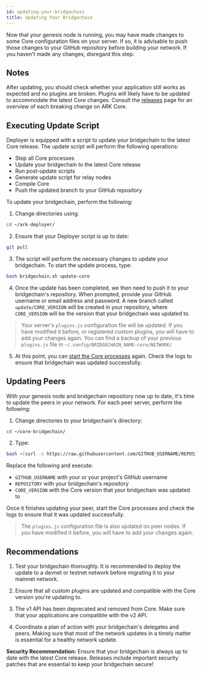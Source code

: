 ```yaml
---
id: updating-your-bridgechain
title: Updating Your Bridgechain
---
```


Now that your genesis node is running, you may have made changes to some Core configuration files on your server. If so, it is advisable to push those changes to your GitHub repository before building your network. If you haven't made any changes, disregard this step.

## Notes

After updating, you should check whether your application still works as expected and no plugins are broken. Plugins will likely have to be updated to accommodate the latest Core changes. Consult the [releases](https://docs.ark.io/releases/) page for an overview of each breaking change on ARK Core.

## Executing Update Script

Deployer is equipped with a script to update your bridgechain to the latest Core release. The update script will perform the following operations:

* Stop all Core processes
* Update your bridgechain to the latest Core release
* Run post-update scripts
* Generate update script for relay nodes
* Compile Core
* Push the updated branch to your GitHub repository

To update your bridgechain, perform the following:

1. Change directories using:

```sh
cd ~/ark-deployer/
```

2. Ensure that your Deployer script is up to date:

```sh
git pull
```

3. The script will perform the necessary changes to update your bridgechain. To start the update process, type:

```sh
bash bridgechain.sh update-core
```

4. Once the update has been completed, we then need to push it to your bridgechain's repository. When prompted, provide your GitHub username or email address and password. A new branch called `update/CORE_VERSION` will be created in your repository, where `CORE_VERSION` will be the version that your bridgechain was updated to.


>Your server's `plugins.js` configuration file will be updated. If you have modified it before, or registered custom plugins, you will have to add your changes again. You can find a backup of your previous `plugins.js` file in `~/.config/BRIDGECHAIN_NAME-core/NETWORK/`

5. At this point, you can [start the Core processes](deploy/running-and-managing-core-processes.md) again. Check the logs to ensure that bridgechain was updated successfully.

## Updating Peers

With your genesis node and bridgechain repository now up to date, it's time to update the peers in your network. For each peer server, perform the following:

1. Change directories to your bridgechain's directory:
```sh
cd ~/core-bridgechain/
```

2. Type:

```sh
bash <(curl -s https://raw.githubusercontent.com/GITHUB_USERNAME/REPOSITORY/update/CORE_VERSION/upgrade/CORE_VERSION/update.sh)
```

Replace the following and execute:

- `GITHUB_USERNAME` with your or your project's GitHub username
- `REPOSITORY` with your bridgechain's repository
- `CORE_VERSION` with the Core version that your bridgechain was updated to

Once it finishes updating your peer, start the Core processes and check the logs to ensure that it was updated successfully.

>The `plugins.js` configuration file is also updated on peer nodes. If you have modified it before, you will have to add your changes again.

## Recommendations

1. Test your bridgechain thoroughly. It is recommended to deploy the update to a devnet or testnet network before migrating it to your mainnet network.

2. Ensure that all custom plugins are updated and compatible with the Core version you're updating to.

3. The v1 API has been deprecated and removed from Core. Make sure that your applications are compatible with the v2 API.

4. Coordinate a plan of action with your bridgechain's delegates and peers. Making sure that most of the network updates in a timely matter is essential for a healthy network update.

<div class="alert alert-error"><b>Security Recommendation:</b> Ensure that your bridgechain is always up to date with the latest Core release. Releases include important security patches that are essential to keep your bridgechain secure!</div>
